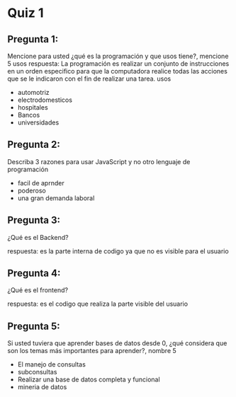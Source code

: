 # Quiz 1

## Pregunta 1:
Mencione para usted ¿qué es la programación y que usos tiene?, mencione 5 usos
respuesta:
La programación es realizar un conjunto de instrucciones en un orden especifico para que la computadora
realice todas las acciones que se le indicaron con el fin de realizar una tarea.
usos
* automotriz
* electrodomesticos
* hospitales
* Bancos
* universidades 

## Pregunta 2:
Describa 3 razones para usar JavaScript y no otro lenguaje de programación

* facil de aprnder
* poderoso
* una gran demanda laboral

## Pregunta 3:
¿Qué es el Backend?

respuesta:
es la parte interna de codigo ya que no es visible para el usuario

## Pregunta 4:
¿Qué es el frontend?

respuesta:
es el codigo que realiza la parte visible del usuario 

## Pregunta 5:
Si usted tuviera que aprender bases de datos desde 0, ¿qué considera que son los temas más importantes para aprender?, nombre 5

* El manejo de consultas
* subconsultas
* Realizar una base de datos completa y funcional
* mineria de datos